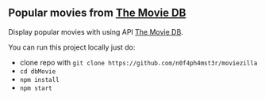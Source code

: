 ## Popular movies from [The Movie DB](https://www.themoviedb.org)
  
 Display popular movies with using API [The Movie DB](https://www.themoviedb.org).  
   
 You can run this project locally just do:
 - clone repo with `git clone https://github.com/n0f4ph4mst3r/moviezilla`
 - `cd dbMovie`
 - `npm install` 
 - `npm start`
